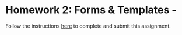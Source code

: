 # Homework 2: Forms & Templates -

Follow the instructions [here](https://make-school-courses.github.io/WEB-1.1-Web-Architecture/#/Assignments/02-Forms-Templates) to complete and submit this assignment.
